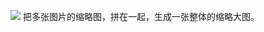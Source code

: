 ![](http://wx2.sinaimg.cn/large/7ac5f3b4gy1firs0mo20nj20r00moqb4.jpg "")
把多张图片的缩略图，拼在一起，生成一张整体的缩略大图。

